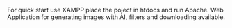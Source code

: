 For quick start use XAMPP place the poject in htdocs and run Apache.
Web Application for generating images with AI, filters and downloading available.
